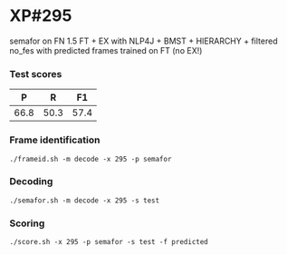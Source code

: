 # XP\#295

semafor on FN 1.5 FT + EX with NLP4J + BMST + HIERARCHY + filtered no_fes with predicted frames
trained on FT (no EX!)

### Test scores
| P | R | F1 |
| --- | --- | --- |
| 66.8 | 50.3 | 57.4 |

### Frame identification
```
./frameid.sh -m decode -x 295 -p semafor
```

### Decoding
```
./semafor.sh -m decode -x 295 -s test
```

### Scoring
```
./score.sh -x 295 -p semafor -s test -f predicted
```
